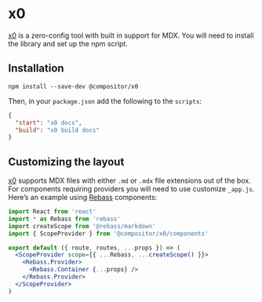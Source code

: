 # x0

[x0][] is a zero-config tool with built in support for MDX.  You will need
to install the library and set up the npm script.

## Installation

```shell
npm install --save-dev @compositor/x0
```

Then, in your `package.json` add the following to the `scripts`:

```json
{
  "start": "x0 docs",
  "build": "x0 build docs"
}
```

## Customizing the layout

[x0][] supports MDX files with either `.md` or `.mdx` file extensions out of
the box.  For components requiring providers you will need to use customize
`_app.js`.  Here’s an example using [Rebass][] components:

```jsx
import React from 'react'
import * as Rebass from 'rebass'
import createScope from '@rebass/markdown'
import { ScopeProvider } from '@compositor/x0/components'

export default ({ route, routes, ...props }) => (
  <ScopeProvider scope={{ ...Rebass, ...createScope() }}>
    <Rebass.Provider>
      <Rebass.Container {...props} />
    </Rebass.Provider>
  </ScopeProvider>
)
```

[x0]: https://compositor.io/x0

[rebass]: https://rebassjs.com
